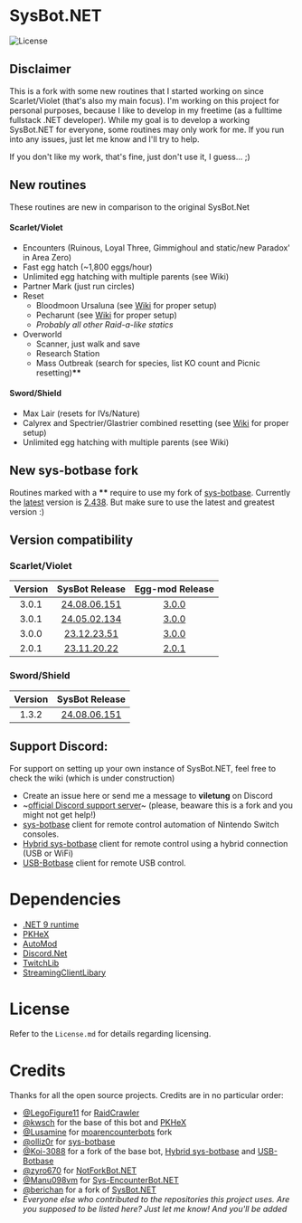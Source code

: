# SysBot.NET

![License](https://img.shields.io/badge/License-AGPLv3-blue.svg)

## Disclaimer

This is a fork with some new routines that I started working on since Scarlet/Violet (that's also my main focus). I'm working on this project for personal purposes, because I like to develop in my freetime (as a fulltime fullstack .NET developer). While my goal is to develop a working SysBot.NET for everyone, some routines may only work for me. If you run into any issues, just let me know and I'll try to help.

If you don't like my work, that's fine, just don't use it, I guess... ;)

## New routines

These routines are new in comparison to the original SysBot.Net

#### Scarlet/Violet

- Encounters (Ruinous, Loyal Three, Gimmighoul and static/new Paradox' in Area Zero)
- Fast egg hatch (~1,800 eggs/hour)
- Unlimited egg hatching with multiple parents (see Wiki)
- Partner Mark (just run circles)
- Reset
  - Bloodmoon Ursaluna (see [Wiki](https://github.com/Eppin/Sysbot.NET/wiki/4.-Encounter-(Bloodmoon-Ursaluna)) for proper setup)
  - Pecharunt (see [Wiki](https://github.com/Eppin/Sysbot.NET/wiki/5.-Encounter-(Pecharunt)) for proper setup)
  - _Probably all other Raid-a-like statics_
- Overworld
  - Scanner, just walk and save
  - Research Station
  - Mass Outbreak (search for species, list KO count and Picnic resetting)__**__

#### Sword/Shield

- Max Lair (resets for IVs/Nature)
- Calyrex and Spectrier/Glastrier combined resetting (see [Wiki](https://github.com/Eppin/Sysbot.NET/wiki/6.-Encounter-Calyrex-and-Spectrier-Glastrier) for proper setup)
- Unlimited egg hatching with multiple parents (see Wiki)

## New sys-botbase fork

Routines marked with a __**__ require to use my fork of [sys-botbase](https://github.com/Eppin/sys-botbase/releases). 
Currently the [latest](https://github.com/Eppin/sys-botbase/releases) version is [2.438](https://github.com/Eppin/sys-botbase/releases/tag/2.438). But make sure to use the latest and greatest version :)

## Version compatibility

### Scarlet/Violet

| Version |                                SysBot Release                                 |                                       Egg-mod Release                                       |
| :-----: | :---------------------------------------------------------------------------: | :-----------------------------------------------------------------------------------------: |
|  3.0.1  | [24.08.06.151](https://github.com/Eppin/Sysbot.NET/releases/tag/24.08.06.151) | [3.0.0](https://github.com/Eppin/Sysbot.NET/blob/develop/Resources/Instant%20egg/3.0.0.zip) |
|  3.0.1  | [24.05.02.134](https://github.com/Eppin/Sysbot.NET/releases/tag/24.05.02.134) | [3.0.0](https://github.com/Eppin/Sysbot.NET/blob/develop/Resources/Instant%20egg/3.0.0.zip) |
|  3.0.0  | [23.12.23.51](https://github.com/Eppin/Sysbot.NET/releases/tag/23.12.23.51)   | [3.0.0](https://github.com/Eppin/Sysbot.NET/blob/develop/Resources/Instant%20egg/3.0.0.zip) |
|  2.0.1  | [23.11.20.22](https://github.com/Eppin/Sysbot.NET/releases/tag/23.11.20.22)   | [2.0.1](https://github.com/Eppin/Sysbot.NET/blob/develop/Resources/Instant%20egg/2.0.1.zip) |

### Sword/Shield

| Version |                                SysBot Release                                 |
| :-----: | :---------------------------------------------------------------------------: |
|  1.3.2  | [24.08.06.151](https://github.com/Eppin/Sysbot.NET/releases/tag/24.08.06.151) |

## Support Discord:

For support on setting up your own instance of SysBot.NET, feel free to check the wiki (which is under construction)

- Create an issue here or send me a message to **viletung** on Discord
- ~[official Discord support server](https://discord.gg/tDMvSRv)~ (please, beaware this is a fork and you might not get help!)
- [sys-botbase](https://github.com/olliz0r/sys-botbase) client for remote control automation of Nintendo Switch consoles.
- [Hybrid sys-botbase](https://github.com/Koi-3088/sys-usb-botbase) client for remote control using a hybrid connection (USB or WiFi)
- [USB-Botbase](https://github.com/Koi-3088/USB-Botbase) client for remote USB control.

# Dependencies

- [.NET 9 runtime](https://dotnet.microsoft.com/download/dotnet/9.0)
- [PKHeX](https://github.com/kwsch/PKHeX/)
- [AutoMod](https://github.com/architdate/PKHeX-Plugins/)
- [Discord.Net](https://github.com/discord-net/Discord.Net)
- [TwitchLib](https://github.com/TwitchLib/TwitchLib)
- [StreamingClientLibary](https://github.com/SaviorXTanren/StreamingClientLibrary)

# License

Refer to the `License.md` for details regarding licensing.

# Credits

Thanks for all the open source projects. Credits are in no particular order:

- [@LegoFigure11](https://www.github.com/LegoFigure11) for [RaidCrawler](https://github.com/LegoFigure11/RaidCrawler)
- [@kwsch](https://www.github.com/kwsch) for the base of this bot and [PKHeX](https://github.com/kwsch/PKHeX/)
- [@Lusamine](https://github.com/Lusamine) for [moarencounterbots](https://github.com/Lusamine/SysBot.NET) fork
- [@olliz0r](https://www.github.com/olliz0r) for [sys-botbase](https://github.com/olliz0r/sys-botbase)
- [@Koi-3088](https://www.github.com/Koi-3088) for a fork of the base bot, [Hybrid sys-botbase](https://github.com/Koi-3088/sys-usb-botbase) and [USB-Botbase](https://github.com/Koi-3088/USB-Botbase)
- [@zyro670](https://www.github.com/zyro670) for [NotForkBot.NET](https://github.com/zyro670/NotForkBot.NET)
- [@Manu098vm](https://github.com/Manu098vm) for [Sys-EncounterBot.NET](https://github.com/Manu098vm/Sys-EncounterBot.NET)
- [@berichan](https://github.com/berichan) for a fork of [SysBot.NET](https://github.com/berichan/SysBot.NET)
- _Everyone else who contributed to the repositories this project uses. Are you supposed to be listed here? Just let me know! And you'll be added_
